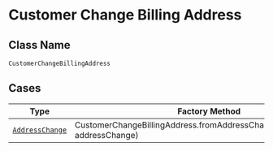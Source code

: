 
# Customer Change Billing Address

## Class Name

`CustomerChangeBillingAddress`

## Cases

| Type | Factory Method |
|  --- | --- |
| [`AddressChange`](../../../doc/models/address-change.md) | CustomerChangeBillingAddress.fromAddressChange(AddressChange addressChange) |


